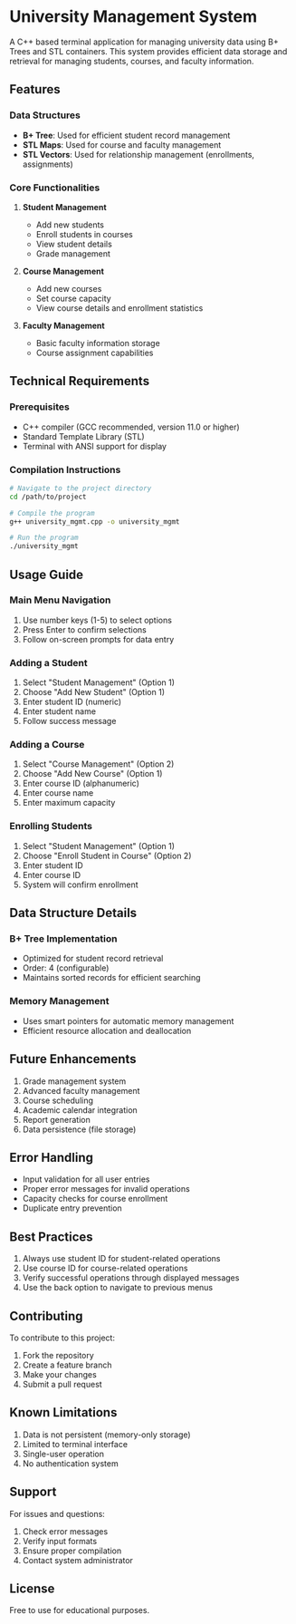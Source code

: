 # University Management System

A C++ based terminal application for managing university data using B+ Trees and STL containers. This system provides efficient data storage and retrieval for managing students, courses, and faculty information.

## Features

### Data Structures
- **B+ Tree**: Used for efficient student record management
- **STL Maps**: Used for course and faculty management
- **STL Vectors**: Used for relationship management (enrollments, assignments)

### Core Functionalities
1. **Student Management**
   - Add new students
   - Enroll students in courses
   - View student details
   - Grade management 

2. **Course Management**
   - Add new courses
   - Set course capacity
   - View course details and enrollment statistics

3. **Faculty Management**
   - Basic faculty information storage
   - Course assignment capabilities

## Technical Requirements

### Prerequisites
- C++ compiler (GCC recommended, version 11.0 or higher)
- Standard Template Library (STL)
- Terminal with ANSI support for display

### Compilation Instructions

```bash
# Navigate to the project directory
cd /path/to/project

# Compile the program
g++ university_mgmt.cpp -o university_mgmt

# Run the program
./university_mgmt
```

## Usage Guide

### Main Menu Navigation
1. Use number keys (1-5) to select options
2. Press Enter to confirm selections
3. Follow on-screen prompts for data entry

### Adding a Student
1. Select "Student Management" (Option 1)
2. Choose "Add New Student" (Option 1)
3. Enter student ID (numeric)
4. Enter student name
5. Follow success message

### Adding a Course
1. Select "Course Management" (Option 2)
2. Choose "Add New Course" (Option 1)
3. Enter course ID (alphanumeric)
4. Enter course name
5. Enter maximum capacity

### Enrolling Students
1. Select "Student Management" (Option 1)
2. Choose "Enroll Student in Course" (Option 2)
3. Enter student ID
4. Enter course ID
5. System will confirm enrollment

## Data Structure Details

### B+ Tree Implementation
- Optimized for student record retrieval
- Order: 4 (configurable)
- Maintains sorted records for efficient searching

### Memory Management
- Uses smart pointers for automatic memory management
- Efficient resource allocation and deallocation

## Future Enhancements
1. Grade management system
2. Advanced faculty management
3. Course scheduling
4. Academic calendar integration
5. Report generation
6. Data persistence (file storage)

## Error Handling
- Input validation for all user entries
- Proper error messages for invalid operations
- Capacity checks for course enrollment
- Duplicate entry prevention

## Best Practices
1. Always use student ID for student-related operations
2. Use course ID for course-related operations
3. Verify successful operations through displayed messages
4. Use the back option to navigate to previous menus

## Contributing
To contribute to this project:
1. Fork the repository
2. Create a feature branch
3. Make your changes
4. Submit a pull request

## Known Limitations
1. Data is not persistent (memory-only storage)
2. Limited to terminal interface
3. Single-user operation
4. No authentication system

## Support
For issues and questions:
1. Check error messages
2. Verify input formats
3. Ensure proper compilation
4. Contact system administrator

## License
Free to use for educational purposes.
